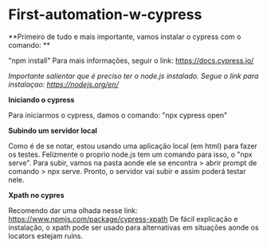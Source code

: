 # First-automation-w-cypress


**Primeiro de tudo e mais importante, vamos instalar o cypress com o comando: **

"npm install"
Para mais informações, seguir o link: https://docs.cypress.io/

*Importante salientar que é preciso ter o node.js instalado. Segue o link para instalaçao: https://nodejs.org/en/*

**Iniciando o cypress**

Para iniciarmos o cypress, damos o comando: "npx cypress open"

**Subindo um servidor local**

Como é de se notar, estou usando uma aplicação local (em html) para fazer os testes. Felizmente o proprio node.js tem um comando para isso, o "npx serve".
Para subir, vamos na pasta aonde ele se encontra > abrir prompt de comando > npx serve. Pronto, o servidor vai subir e assim poderá testar nele.

**Xpath no cypres**

Recomendo dar uma olhada nesse link: https://www.npmjs.com/package/cypress-xpath
De fácil explicação e instalação, o xpath pode ser usado para alternativas em situações aonde os locators estejam ruins.




